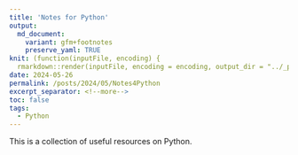 ```yaml
---
title: 'Notes for Python'
output:
  md_document:
    variant: gfm+footnotes
    preserve_yaml: TRUE
knit: (function(inputFile, encoding) {
  rmarkdown::render(inputFile, encoding = encoding, output_dir = "../_posts") })
date: 2024-05-26
permalink: /posts/2024/05/Notes4Python
excerpt_separator: <!--more-->
toc: false
tags:
  - Python
---
```


This is a collection of useful resources on Python. 


